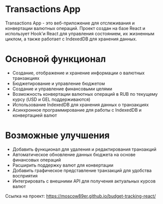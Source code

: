 # Transactions App
Transactions App - это веб-приложение для отслеживания и конвертации валютных операций. Проект создан на базе React и использует Hook'и React для управления состоянием, их жизненным циклом, а также работает с IndexedDB для хранения данных.

# Основной функционал
- Создание, отображение и хранение информации о валютных транзакциях
- Бюджетирование и управление бюджетом
- Создание и управление финансовыми целями
- Возможность конвертации валютных операций в RUB по текущему курсу (USD и GEL поддерживаются)
- Использование IndexedDB для хранения данных о транзакциях
- Асинхронное программирование для работы с IndexedDB и конвертацией валют


# Возможные улучшения
- Добавить функционал для удаления и редактирования транзакций
- Автоматическое обновление данных бюджета на основе финансовых операций 
- Расширить поддержку валют для конвертации
- Добавить графическое представление транзакций для удобства восприятия
- Интегрировать с внешними API для получения актуальных курсов валют

Ссылка на проект: https://moscow89er.github.io/budget-tracking-react/